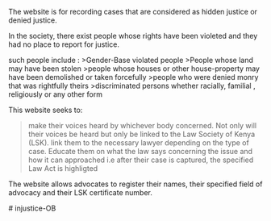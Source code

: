 The website is for recording cases that are considered as hidden justice or denied justice.




In  the society, there exist people whose rights have been violeted and they had no place to report for justice.

 
 such people include :
      >Gender-Base violated people
      >People whose land may have been stolen
      >people whose houses or other house-property may have been demolished or taken forcefully
      >people who were denied monry that was rightfully theirs
      >discriminated persons whether racially, familial , religiously or any other form 
       
    

This website seeks to:
   > make their voices heard by whichever body concerned.
   > Not only will their voices be heard but only be linked to the Law Society of Kenya (LSK).
   > link them to the necessary lawyer depending on the type of case.
   >Educate them on what the law says concerning the issue and how it can approached i.e after their case is captured, the specified Law Act is highligted


The website allows advocates to register their names, their specified field of advocacy and their LSK certificate number.

#   i n j u s t i c e - O B 
 
 
